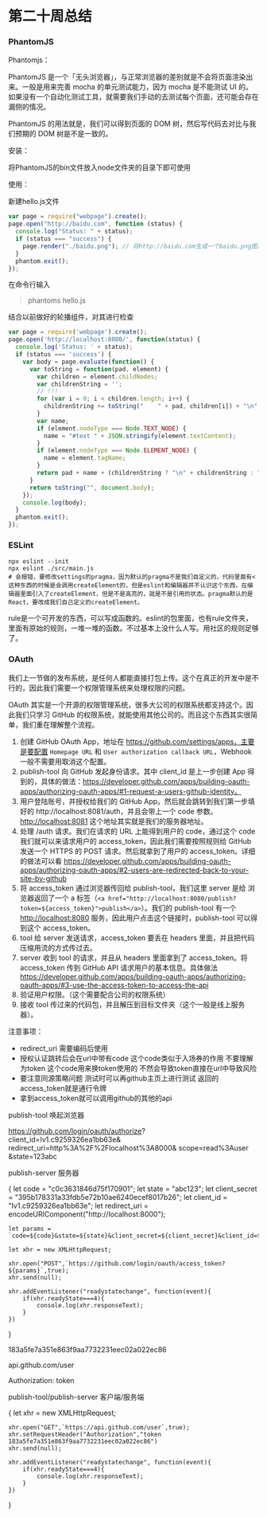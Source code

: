 # 第二十周总结

### PhantomJS 

Phantomjs：

PhantomJS 是一个「无头浏览器」，与正常浏览器的差别就是不会将页面渲染出来。一般是用来完善 mocha 的单元测试能力，因为 mocha 是不能测试 UI 的。如果没有一个自动化测试工具，就需要我们手动的去测试每个页面，还可能会存在漏侧的情况。

PhantomJS 的用法就是，我们可以得到页面的 DOM 树，然后写代码去对比与我们预期的 DOM 树是不是一致的。

安装：

将PhantomJS的bin文件放入node文件夹的目录下即可使用

使用：

新建hello.js文件

```js
var page = require("webpage").create();
page.open("http://baidu.com", function (status) {
  console.log("Status: " + status);
  if (status === "success") {
    page.render("./baidu.png"); // 将http://baidu.com生成一个baidu.png图片
  }
  phantom.exit();
});
```

在命令行输入

> phantoms hello.js

结合以前做好的轮播组件，对其进行检查

```js
var page = require('webpage').create();
page.open('http://localhost:8080/', function(status) {
  console.log('Status: ' + status);
  if (status === 'success') {
    var body = page.evaluate(function() {
      var toString = function(pad, element) {
        var children = element.childNodes;
        var childrenString = '';
        // !!!
        for (var i = 0; i < children.length; i++) {
          childrenString += toString("    " + pad, children[i]) + "\n";
        }
        var name;
        if (element.nodeType === Node.TEXT_NODE) {
          name = "#text " + JSON.stringify(element.textContent);
        }
        if (element.nodeType === Node.ELEMENT_NODE) {
          name = element.tagName;
        }
        return pad + name + (childrenString ? "\n" + childrenString : "");
      }
      return toString("", document.body);
    });
    console.log(body);
  }
  phantom.exit();
});
```



### ESLint 

```
npx eslint --init
npx eslint ./src/main.js
# 会报错，要修改settings的pragma，因为默认的pragma不是我们自定义的，代码里面有<这种东西的时候是会调用createElement的，但是eslint和编辑器并不认识这个东西，在编辑器里面引入了createElement，但是不是高亮的，就是不是引用的状态。pragma默认的是React，要改成我们自己定义的createElement。
```

rule是一个可开发的东西，可以写成函数的。eslint的包里面，也有rule文件夹，里面有原始的规则，一堆一堆的函数。不过基本上没什么人写。用社区的规则足够了。

### OAuth

我们上一节做的发布系统，是任何人都能直接打包上传。这个在真正的开发中是不行的，因此我们需要一个权限管理系统来处理权限的问题。

OAuth 其实是一个开源的权限管理系统，很多大公司的权限系统都支持这个。因此我们只学习 GitHub 的权限系统，就能使用其他公司的。而且这个东西其实很简单，我们重在理解整个流程。

1. 创建 GitHub OAuth App，地址在 https://github.com/settings/apps，主要是要配置 `Homepage URL` 和 `User authorization callback URL`，Webhook 一般不需要用取消这个配置。
2. publish-tool 向 GitHub 发起身份请求。其中 client_id 是上一步创建 App 得到的，具体的做法：https://developer.github.com/apps/building-oauth-apps/authorizing-oauth-apps/#1-request-a-users-github-identity。
3. 用户登陆账号，并授权给我们的 GitHub App。然后就会跳转到我们第一步填好的 http://localhost:8081/auth，并且会带上一个 code 参数。[http://localhost:8081](http://localhost:8081/) 这个地址其实就是我们的服务器地址。
4. 处理 /auth 请求。我们在请求的 URL 上能得到用户的 code，通过这个 code 我们就可以来请求用户的 access_token，因此我们需要按照规则给 GitHub 发送一个 HTTPS 的 POST 请求。然后就拿到了用户的 access_token。详细的做法可以看 https://developer.github.com/apps/building-oauth-apps/authorizing-oauth-apps/#2-users-are-redirected-back-to-your-site-by-github
5. 将 access_token 通过浏览器传回给 publish-tool，我们这里 server 是给 浏览器返回了一个 a 标签（`<a href="http://localhost:8080/publish?token=${access_token}">publish</a>`）。我们的 publish-tool 有一个 [http://localhost:8080](http://localhost:8080/) 服务，因此用户点击这个链接时，publish-tool 可以得到这个 access_token。
6. tool 给 server 发送请求，access_token 要丢在 headers 里面，并且把代码压缩用流的方式传过去。
7. server 收到 tool 的请求，并且从 headers 里面拿到了 access_token。将 access_token 传到 GitHub API 请求用户的基本信息。具体做法 https://developer.github.com/apps/building-oauth-apps/authorizing-oauth-apps/#3-use-the-access-token-to-access-the-api
8. 验证用户权限。（这个需要配合公司的权限系统）
9. 接收 tool 传过来的代码包，并且解压到目标文件夹（这个一般是线上服务器）。

注意事项：

- redirect_uri 需要编码后使用
- 授权认证跳转后会在url中带有code 这个code类似于入场券的作用 不要理解为token 这个code用来换token使用的 不然会导致token直接在url中导致风险
- 要注意同源策略问题 测试时可以再github主页上进行测试 返回的access_token就是通行令牌
- 拿到access_token就可以调用github的其他的api


publish-tool 唤起浏览器

https://github.com/login/oauth/authorize?
client_id=Iv1.c9259326ea1bb63e&
redirect_uri=http%3A%2F%2Flocalhost%3A8000&
scope=read%3Auser
&state=123abc

publish-server 服务器

{
let code = "c0c3631846d75f170901";
let state = "abc123";
let client_secret = "395b178331a33fdb5e72b10ae6240ecef8017b26";
let client_id = "Iv1.c9259326ea1bb63e";
let redirect_uri = encodeURIComponent("http://localhost:8000");

    let params = `code=${code}&state=${state}&client_secret=${client_secret}&client_id=${client_id}&redirect_uri=${redirect_uri}`;

    let xhr = new XMLHttpRequest;

    xhr.open("POST",`https://github.com/login/oauth/access_token?${params}`,true);
    xhr.send(null);

    xhr.addEventListener("readystatechange", function(event){
        if(xhr.readyState===4){
            console.log(xhr.responseText);
        }
    })

}

183a5fe7a351e863f9aa7732231eec02a022ec86

api.github.com/user

Authorization: token

publish-tool/publish-server 客户端/服务端

{
let xhr = new XMLHttpRequest;

    xhr.open("GET",`https://api.github.com/user`,true);
    xhr.setRequestHeader("Authorization","token 183a5fe7a351e863f9aa7732231eec02a022ec86")
    xhr.send(null);

    xhr.addEventListener("readystatechange", function(event){
        if(xhr.readyState===4){
            console.log(xhr.responseText);
        }
    })

}
